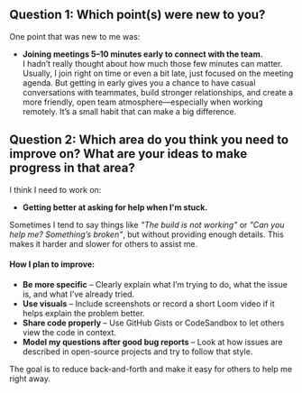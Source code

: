## Question 1: Which point(s) were new to you?

One point that was new to me was:

- **Joining meetings 5–10 minutes early to connect with the team.**  
  I hadn’t really thought about how much those few minutes can matter. Usually, I join right on time or even a bit late, just focused on the meeting agenda. But getting in early gives you a chance to have casual conversations with teammates, build stronger relationships, and create a more friendly, open team atmosphere—especially when working remotely. It’s a small habit that can make a big difference.

## Question 2: Which area do you think you need to improve on? What are your ideas to make progress in that area?

I think I need to work on:

- **Getting better at asking for help when I'm stuck.**

Sometimes I tend to say things like _"The build is not working"_ or _"Can you help me? Something’s broken"_, but without providing enough details. This makes it harder and slower for others to assist me.

#### How I plan to improve:

- **Be more specific** – Clearly explain what I’m trying to do, what the issue is, and what I’ve already tried.
- **Use visuals** – Include screenshots or record a short Loom video if it helps explain the problem better.
- **Share code properly** – Use GitHub Gists or CodeSandbox to let others view the code in context.
- **Model my questions after good bug reports** – Look at how issues are described in open-source projects and try to follow that style.

The goal is to reduce back-and-forth and make it easy for others to help me right away.
